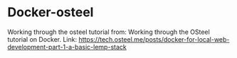 # Docker-osteel
Working through the osteel tutorial from: Working through the OSteel tutorial on Docker. Link: https://tech.osteel.me/posts/docker-for-local-web-development-part-1-a-basic-lemp-stack
